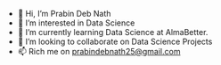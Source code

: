 - 👋 Hi, I’m Prabin Deb Nath
- 👀 I’m interested in Data Science
- 🌱 I’m currently learning Data Science at AlmaBetter.
- 💞️ I’m looking to collaborate on Data Science Projects
- 📫 Rich me on prabindebnath25@gmail.com

<!---
prabindebnath25/prabindebnath25 is a ✨ special ✨ repository because its `README.md` (this file) appears on your GitHub profile.
You can click the Preview link to take a look at your changes.
--->
